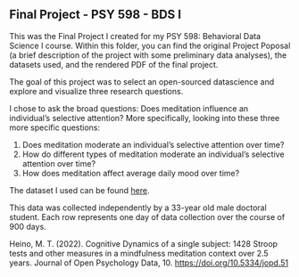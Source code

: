 ## Final Project - PSY 598 - BDS I

This was the Final Project I created for my PSY 598: Behavioral Data Science I course. Within this folder, you can find the original Project Poposal (a brief description of the project with some preliminary data analyses), the datasets used, and the rendered PDF of the final project.

The goal of this project was to select an open-sourced datascience and explore and visualize three research questions. 

I chose to ask the broad questions: Does meditation influence an individual’s selective attention?
More specifically, looking into these three more specific questions:
1) Does meditation moderate an individual’s selective attention over time?
2) How do different types of meditation moderate an individual’s selective attention
over time?
3) How does meditation affect average daily mood over time?

The dataset I used can be found [here](https://osf.io/w9v28/files/osfstorage).

This data was collected independently by a 33-year old male doctoral student. Each row represents one day of data collection over the course of 900 days.

Heino, M. T. (2022). Cognitive
Dynamics of a single subject: 1428 Stroop tests and other measures in a mindfulness meditation context over
2.5 years. Journal of Open Psychology Data, 10. https://doi.org/10.5334/jopd.51
